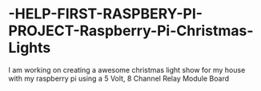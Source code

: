 # -HELP-FIRST-RASPBERY-PI-PROJECT-Raspberry-Pi-Christmas-Lights
I am working on creating a awesome christmas light show for my house with my raspberry pi using a 5 Volt, 8 Channel Relay Module Board
